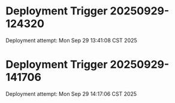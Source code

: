 # Deployment Trigger 20250929-124320
Deployment attempt: Mon Sep 29 13:41:08 CST 2025
# Deployment Trigger 20250929-141706
Deployment attempt: Mon Sep 29 14:17:06 CST 2025
